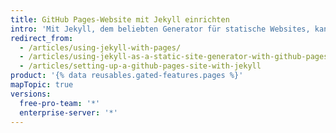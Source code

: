```yaml
---
title: GitHub Pages-Website mit Jekyll einrichten
intro: 'Mit Jekyll, dem beliebten Generator für statische Websites, kannst Du Deine {% data variables.product.prodname_pages %}-Website weiter anpassen.'
redirect_from:
  - /articles/using-jekyll-with-pages/
  - /articles/using-jekyll-as-a-static-site-generator-with-github-pages
  - /articles/setting-up-a-github-pages-site-with-jekyll
product: '{% data reusables.gated-features.pages %}'
mapTopic: true
versions:
  free-pro-team: '*'
  enterprise-server: '*'
---
```


